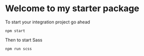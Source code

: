 <h1>Welcome to my starter package</h1>

To start your integration project go ahead 

<code>npm start</code>

Then to start Sass

<code>npm run scss</code>